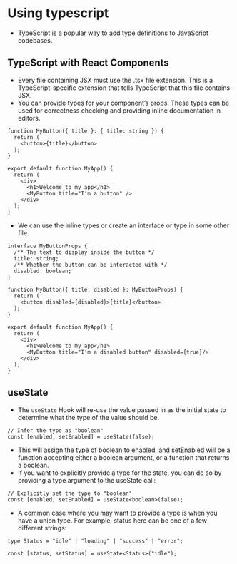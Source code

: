 # Using typescript

- TypeScript is a popular way to add type definitions to JavaScript codebases.


## TypeScript with React Components 

- Every file containing JSX must use the .tsx file extension. This is a TypeScript-specific extension that tells TypeScript that this file contains JSX.
- You can provide types for your component’s props. These types can be used for correctness checking and providing inline documentation in editors.

``` TSX
function MyButton({ title }: { title: string }) {
  return (
    <button>{title}</button>
  );
}

export default function MyApp() {
  return (
    <div>
      <h1>Welcome to my app</h1>
      <MyButton title="I'm a button" />
    </div>
  );
}
```
- We can use the inline types or create an interface or type in some other file.


``` TSX
interface MyButtonProps {
  /** The text to display inside the button */
  title: string;
  /** Whether the button can be interacted with */
  disabled: boolean;
}

function MyButton({ title, disabled }: MyButtonProps) {
  return (
    <button disabled={disabled}>{title}</button>
  );
}

export default function MyApp() {
  return (
    <div>
      <h1>Welcome to my app</h1>
      <MyButton title="I'm a disabled button" disabled={true}/>
    </div>
  );
}

```


## useState 

- The `useState` Hook will re-use the value passed in as the initial state to determine what the type of the value should be.

``` TSX
// Infer the type as "boolean"
const [enabled, setEnabled] = useState(false);
```
- This will assign the type of boolean to enabled, and setEnabled will be a function accepting either a boolean argument, or a function that returns a boolean.
- If you want to explicitly provide a type for the state, you can do so by providing a type argument to the useState call:

``` TSX
// Explicitly set the type to "boolean"
const [enabled, setEnabled] = useState<boolean>(false);
```
- A common case where you may want to provide a type is when you have a union type. For example, status here can be one of a few different strings:

``` TSX
type Status = "idle" | "loading" | "success" | "error";

const [status, setStatus] = useState<Status>("idle");
```

